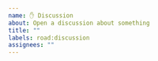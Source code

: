 ```yaml
---
name: ✋ Discussion
about: Open a discussion about something
title: ""
labels: road:discussion
assignees: ""
---
```

